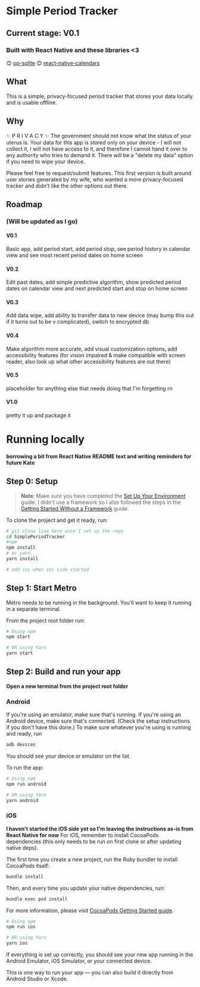 # Simple Period Tracker
## Current stage: V0.1

### Built with React Native and these libraries <3
😊 [op-sqlite](https://github.com/OP-Engineering/op-sqlite#readme)
😊 [react-native-calendars](https://github.com/wix/react-native-calendars#readme)


## What
This is a simple, privacy-focused period tracker that stores your data locally and is usable offline.

## Why
✨ P R I V A C Y ✨
The government should not know what the status of your uterus is. Your data for this app is stored only on your device - I will not collect it, I will not have access to it, and therefore I cannot hand it over to any authority who tries to demand it. There will be a "delete my data" option if you need to wipe your device.

Please feel free to request/submit features. This first version is built around user stories generated by my wife, who wanted a more privacy-focused tracker and didn't like the other options out there.


## Roadmap
### (Will be updated as I go)
#### V0.1
Basic app, add period start, add period stop, see period history in calendar view and see most recent period dates on home screen

#### V0.2
Edit past dates, add simple predictive algorithm, show predicted period dates on calendar view and next predicted start and stop on home screen

#### V0.3
Add data wipe, add ability to transfer data to new device (may bump this out if it turns out to be v complicated), switch to encrypted db

#### V0.4
Make algorithm more accurate, add visual customization options, add accessibility features (for vision impaired & make compatible with screen reader, also look up what other accessibility features are out there)

#### V0.5 
placeholder for anything else that needs doing that I'm forgetting rn

#### V1.0
pretty it up and package it



# Running locally
#### borrowing a bit from React Native README text and writing reminders for future Kate
## Step 0: Setup
> **Note**: Make sure you have completed the [Set Up Your Environment](https://reactnative.dev/docs/set-up-your-environment) guide. I didn't use a framework so I also followed the steps in the [Getting Started Without a Framework](https://reactnative.dev/docs/getting-started-without-a-framework) guide.

To clone the project and get it ready, run:
```sh
# git clone line here once I set up the repo
cd SimplePeriodTracker
#npm
npm install
# or yarn
yarn install

# add ios when ios side started
```


## Step 1: Start Metro
Metro needs to be running in the background. You'll want to keep it running in a separate terminal. 

From the project root folder run:
```sh
# Using npm
npm start

# OR using Yarn
yarn start
```

## Step 2: Build and run your app
**Open a new terminal from the project root folder**

### Android
If you're using an emulator, make sure that's running. If you're using an Android device, make sure that's connected. (Check the setup instructions if you don't have this done.) To make sure whatever you're using is running and ready, run
```sh
adb devices
```

You should see your device or emulator on the list.

To run the app:
```sh
# Using npm
npm run android

# OR using Yarn
yarn android
```

### iOS
**I haven't started the iOS side yet so I'm leaving the instructions as-is from React Native for now**
For iOS, remember to install CocoaPods dependencies (this only needs to be run on first clone or after updating native deps).

The first time you create a new project, run the Ruby bundler to install CocoaPods itself:

```sh
bundle install
```

Then, and every time you update your native dependencies, run:

```sh
bundle exec pod install
```

For more information, please visit [CocoaPods Getting Started guide](https://guides.cocoapods.org/using/getting-started.html).

```sh
# Using npm
npm run ios

# OR using Yarn
yarn ios
```

If everything is set up correctly, you should see your new app running in the Android Emulator, iOS Simulator, or your connected device.

This is one way to run your app — you can also build it directly from Android Studio or Xcode.
